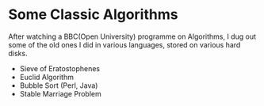 # Some Classic Algorithms
After watching a BBC(Open University) programme on Algorithms, I dug out some of the old ones I did in various languages, stored on various hard disks.

- Sieve of Eratostophenes
- Euclid Algorithm
- Bubble Sort (Perl, Java)
- Stable Marriage Problem
